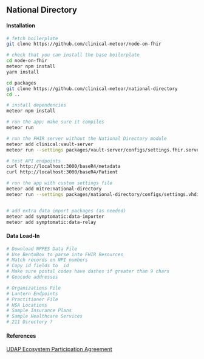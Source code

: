 ## National Directory    


#### Installation  

```bash
# fetch boilerplate
git clone https://github.com/clinical-meteor/node-on-fhir

# check that you can install the base boilerplate
cd node-on-fhir
meteor npm install
yarn install

cd packages
git clone https://github.com/clinical-meteor/national-directory
cd ..

# install dependencies
meteor npm install

# run the app; make sure it compiles
meteor run 

# run the FHIR server without the National Directory module
meteor add clinical:vault-server
meteor run --settings packages/vault-server/configs/settings.fhir.server.json

# test API endpoints
curl http://localhost:3000/baseR4/metadata
curl http://localhost:3000/baseR4/Patient

# run the app with custom settings file
meteor add mitre:national-directory   
meteor run --settings packages/national-directory/configs/settings.vhdir.json


# add extra data import packages (as needed)
meteor add symptomatic:data-importer
meteor add symptomatic:data-relay
```

#### Data Load-In  

```bash 
# Download NPPES Data File
# Use BentoBox to parse into FHIR Resources
# Match records on NPI numbers
# Copy id fields to _id
# Make sure postal codes have dashes if greater than 9 chars
# Geocode addresses

# Organizations File
# Lantern Endpoints
# Practitioner File
# HSA Locations
# Sample Insurance Plans
# Sample Healthcare Services
# 211 Directory ?
```

#### References  

[UDAP Ecosystem Participation Agreement](https://docs.google.com/document/d/1OHn8reHU10-9RI9UeJlGkgMFoeD0F30rmZWvS-L3gf4/edit)  
